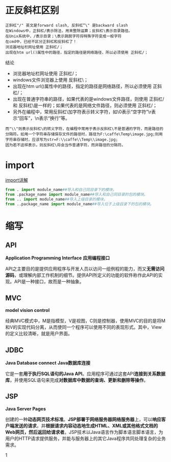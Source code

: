 # 正反斜杠区别

```
正斜杠"/" 英文是forward slash, 反斜杠“\" 是backward slash
在Windows中，正斜杠/表示除法，用来整除运算；反斜杠\表示目录路径。
在Unix系统中，/表示目录；\表示跳脱字符将特殊字符变成一般字符
在cmd中，已经不区分正斜杠和反斜杠了！
浏览器地址栏网址使用 正斜杠/；
出现在htm url()属性中的路径，指定的路径是网络路径，所以必须使用 正斜杠/；
```

结论

- 浏览器地址栏网址使用 正斜杠/；
- windows文件浏览器上使用 反斜杠\；
- 出现在htm url()属性中的路径，指定的路径是网络路径，所以必须使用 正斜杠/；
- 出现在普通字符串的路径，如果代表的是windows文件路径，则使用 正斜杠/和 反斜杠\是一样的；如果代表的是网络文件路径，则必须使用 正斜杠/；
- 另外在编程中，常用反斜杠\加字符表示转义字符，如\0表示“空字符”\r表示“回车”，\n表示“换行”等。

```
而"\\"则表示反斜杠\的转义字符，在编程中常用于表示反斜杠\不是普通的字符，而是路径的分隔符。如用一个字符串存储保存文件的路径时，路径为F:\caffe\Temp\image.jpg;则用字符串存储时，应该写为str=F:\\caffe\\Temp\\image.jpg;
因为若不这样表示，则反斜杠\将会当作普通字符，而非路径的分隔符。
```

# import

[import详解](https://blog.csdn.net/qq_41092406/article/details/118203572)

```python
from . import module_name##导入和自己同目录下的模块。
from .package_name import module_name##导入和自己同目录的包的模块。
from .. import module_name##导入上级目录的模块。
from ..package_name import module_name##导入位于上级目录下的包的模块。
```

# 缩写

## API

**Application Programming Interface**
**应用编程接口**

API之主要目的是提供应用程序与开发人员以访问一组例程的能力，而又**无需访问源码**，或理解内部工作机制的细节。提供API所定义的功能的软件称作此API的实现。API是一种接口，故而是一种抽象。

## MVC

**model vision control**

经典MVC模式中，M是指模型，V是视图，C则是控制器，使用MVC的目的是将M和V的实现代码分离，从而使同一个程序可以使用不同的表现形式。其中，View的定义比较清晰，就是用户界面。

## JDBC

**Java Database connect**
**Java数据库连接**

它是一套**用于执行SQL语句的Java API**。应用程序可通过这套API**连接到关系数据库**，并使用SQL语句来完成**对数据库中数据的查询、更新和删除等操作**。

## JSP

**Java Server Pages**

创建的一种**动态网页技术标准**。**JSP部署于网络服务器网络服务器**上，可以**响应客户端发送的请求**，并**根据请求内容动态地生成HTML、XML或其他格式文档的Web网页，然后返回给请求者**。JSP技术以Java语言作为脚本语言脚本语言，为用户的HTTP请求提供服务，并能与服务器上的其它Java程序共同处理复杂的业务需求。

1
